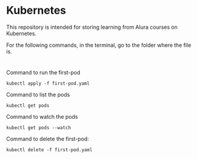# Kubernetes

This repository is intended for storing learning from Alura courses on Kubernetes.

For the following commands, in the terminal, go to the folder where the file is.

#

 Command to run the first-pod

`kubectl apply -f first-pod.yaml`

 Command to list the pods

`kubectl get pods`

 Command to watch the pods

`kubectl get pods --watch`

 Command to delete the first-pod:

`kubectl delete -f first-pod.yaml`
